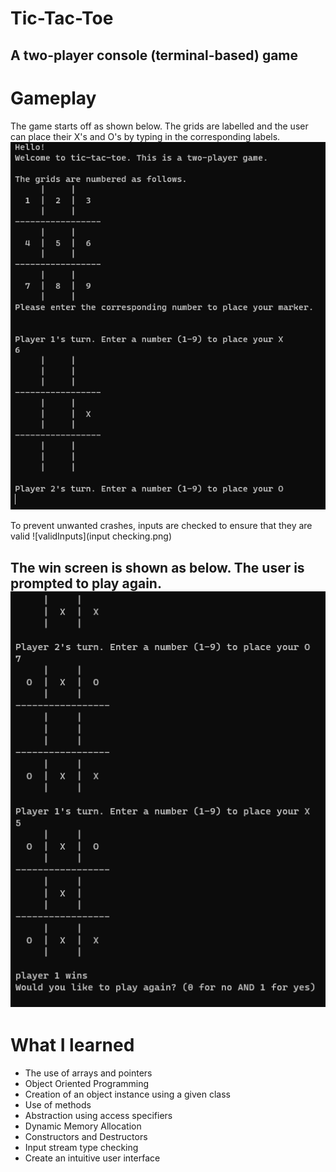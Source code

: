 # Tic-Tac-Toe
A two-player console (terminal-based) game
---
# Gameplay

The game starts off as shown below. The grids are labelled and the user can place their X's and O's by typing in the corresponding labels. 
![start](game_start.png)

To prevent unwanted crashes, inputs are checked to ensure that they are valid
![validInputs](input checking.png)

The win screen is shown as below. The user is prompted to play again.
![win screen](win_screen.png)
---
# What I learned
* The use of arrays and pointers
* Object Oriented Programming
* Creation of an object instance using a given class
* Use of methods
* Abstraction using access specifiers
* Dynamic Memory Allocation
* Constructors and Destructors
* Input stream type checking
* Create an intuitive user interface

